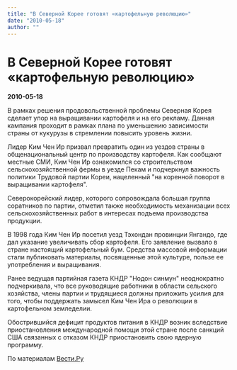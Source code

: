 ```yaml
---
title: "В Северной Корее готовят «картофельную революцию»"
date: "2010-05-18"
author: ""
---
```


# В Северной Корее готовят «картофельную революцию»

**2010-05-18** 

В рамках решения продовольственной проблемы Северная Корея сделает упор на выращивании картофеля и на его рекламу. Данная кампания проходит в рамках плана по уменьшению зависимости страны от кукурузы в стремлении повысить уровень жизни.

Лидер Ким Чен Ир призвал превратить один из уездов страны в общенациональный центр по производству картофеля. Как сообщают местные СМИ, Ким Чен Ир ознакомился со строительством сельскохозяйственной фермы в уезде Пекам и подчеркнул важность политики Трудовой партии Кореи, нацеленный "на коренной поворот в выращивании картофеля".

Северокорейский лидер, которого сопровождала большая группа соратников по партии, отметил также необходимость механизации всех сельскохозяйственных работ в интересах подъема производства продукции.

В 1998 года Ким Чен Ир посетил уезд Тэхондан провинции Янгандо, где дал указание увеличивать сбор картофеля. Его заявление вызвало в стране настоящий картофельный бум. Средства массовой информации стали публиковать материалы, посвященные этой культуре, пользе ее употребления и выращивания.

Ранее ведущая партийная газета КНДР "Нодон синмун" неоднократно подчеркивала, что все руководящие работники в области сельского хозяйства, члены партии и трудящиеся должны приложить усилия для того, чтобы поддержать замысел Ким Чен Ира о революции в картофельном земледелии.

Обострившийся дефицит продуктов питания в КНДР возник вследствие приостановления международной помощи этой стране после санкций США связанных с отказом КНДР приостановить свою ядерную программу.

По материалам [Вести.Ру](http://www.vesti.ru/doc.html?id=360285)